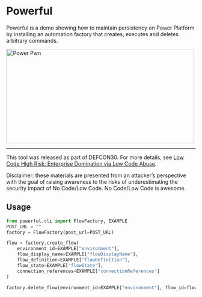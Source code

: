 # Powerful

Powerful is a demo showing how to maintain persistency on Power Platform by installing an automation factory that creates, executes and deletes arbitrary commands.

<a href="https://powerautomate.microsoft.com/en-us/robotic-process-automation/"><img src="https://docs.microsoft.com/en-us/power-pages/media/overview/power-platform.png" alt="Power Pwn" width="500" height="250" /></a>

----

This tool was released as part of DEFCON30. For more details, see [Low Code High Risk: Enterprise Domination via Low Code Abuse](https://github.com/mbrg/defcon30/blob/main/Low_Code_High_Risk/readme.md).

Disclaimer: these materials are presented from an attacker’s perspective with the goal of raising awareness to the risks of underestimating the security impact of No Code/Low Code. No Code/Low Code is awesome.

## Usage

```python
from powerful.cli import FlowFactory, EXAMPLE
POST_URL = ""
factory = FlowFactory(post_url=POST_URL)

flow = factory.create_flow(
    environment_id=EXAMPLE["environment"], 
    flow_display_name=EXAMPLE["flowDisplayName"], 
    flow_definition=EXAMPLE["flowDefinition"], 
    flow_state=EXAMPLE["flowState"], 
    connection_references=EXAMPLE["connectionReferences"]
)

factory.delete_flow(environment_id=EXAMPLE["environment"], flow_id=flow["name"])
```